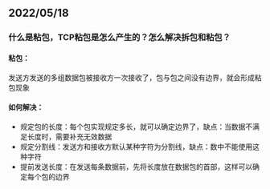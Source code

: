 ## 2022/05/18

### 什么是粘包，TCP粘包是怎么产生的？怎么解决拆包和粘包？

#### 粘包：

发送方发送的多组数据包被接收方一次接收了，包与包之间没有边界，就会形成粘包现象

#### 如何解决：

- 规定包的长度：每个包实现规定多长，就可以确定边界了，缺点：当数据不满足长度时，需要补充无效数据
- 规定分割线：发送方和接收方默认某种字符为分割线，缺点：数中不能使用这种字符
- 提前发送长度：在发送每条数据前，先将长度放在数据包的首部，这样可以确定每个包的边界

